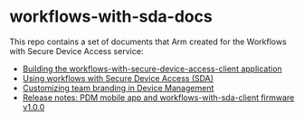 # workflows-with-sda-docs

This repo contains a set of documents that Arm created for the Workflows with Secure Device Access service:

- [Building the workflows-with-secure-device-access-client application](https://github.com/armPelionEdge/workflows-with-sda-docs/blob/master/workflows-with-secure-device-access-client.md)
- [Using workflows with Secure Device Access (SDA)](https://github.com/armPelionEdge/workflows-with-sda-docs/blob/master/workflows-with-sda.md)
- [Customizing team branding in Device Management](https://github.com/armPelionEdge/workflows-with-sda-docs/blob/master/change-branding-logo.md)
- [Release notes: PDM mobile app and workflows-with-sda-client firmware v1.0.0](https://github.com/armPelionEdge/workflows-with-sda-docs/blob/master/release-notes.md)
